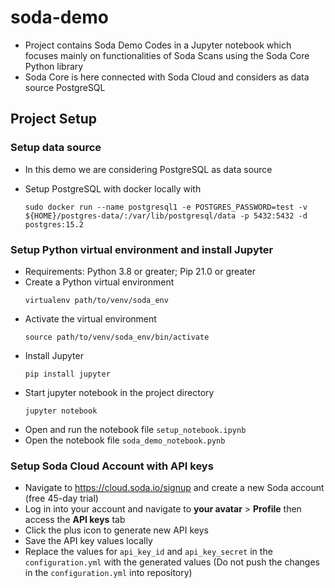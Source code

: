 # soda-demo
- Project contains Soda Demo Codes in a Jupyter notebook which focuses mainly on functionalities of Soda Scans using the Soda Core Python library
- Soda Core is here connected with Soda Cloud and considers as data source PostgreSQL

## Project Setup


### Setup data source
- In this demo we are considering PostgreSQL as data source

- Setup PostgreSQL with docker locally with
    ```
    sudo docker run --name postgresql1 -e POSTGRES_PASSWORD=test -v ${HOME}/postgres-data/:/var/lib/postgresql/data -p 5432:5432 -d postgres:15.2
    ```

### Setup Python virtual environment and install Jupyter
- Requirements: Python 3.8 or greater; Pip 21.0 or greater
- Create a Python virtual environment
    ```
    virtualenv path/to/venv/soda_env
    ```
- Activate the virtual environment
    ```
    source path/to/venv/soda_env/bin/activate
    ```
- Install Jupyter
    ```
    pip install jupyter
    ```
- Start jupyter notebook in the project directory
    ```
    jupyter notebook
    ```
- Open and run the notebook file `setup_notebook.ipynb`
- Open the notebook file `soda_demo_notebook.pynb`
 

### Setup Soda Cloud Account with API keys
- Navigate to https://cloud.soda.io/signup and create a new Soda account (free 45-day trial)
- Log in into your account and navigate to **your avatar** > **Profile** then access the **API keys** tab
- Click the plus icon to generate new API keys
- Save the API key values locally
- Replace the values for `api_key_id` and `api_key_secret` in the `configuration.yml` with the generated values (Do not push the changes in the `configuration.yml` into repository)